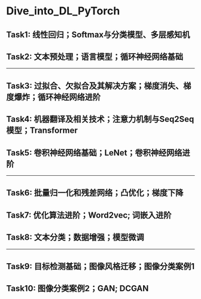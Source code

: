 # Dive_into_DL_PyTorch

## Task1: 线性回归；Softmax与分类模型、多层感知机

## Task2: 文本预处理；语言模型；循环神经网络基础

---------------------------------------------------------------------------------------

## Task3: 过拟合、欠拟合及其解决方案；梯度消失、梯度爆炸；循环神经网络进阶

## Task4: 机器翻译及相关技术；注意力机制与Seq2Seq模型；Transformer

## Task5: 卷积神经网络基础；LeNet；卷积神经网络进阶

---------------------------------------------------------------------------------------

## Task6: 批量归一化和残差网络；凸优化；梯度下降

## Task7: 优化算法进阶；Word2vec; 词嵌入进阶

## Task8: 文本分类；数据增强；模型微调

---------------------------------------------------------------------------------------

## Task9: 目标检测基础；图像风格迁移；图像分类案例1

## Task10: 图像分类案例2；GAN; DCGAN
